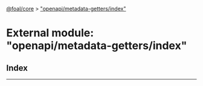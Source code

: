 [@foal/core](../README.md) > ["openapi/metadata-getters/index"](../modules/_openapi_metadata_getters_index_.md)

# External module: "openapi/metadata-getters/index"

## Index

---

